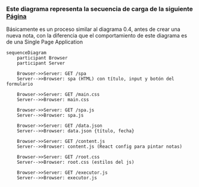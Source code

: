 ### Este diagrama representa la secuencia de carga de la siguiente [Página](https://studies.cs.helsinki.fi/exampleapp/spa)

Básicamente es un proceso similar al diagrama 0.4, antes de crear una nueva nota, con la diferencia que el comportamiento de este diagrama es de una Single Page Application

```mermaid
sequenceDiagram
    participant Browser
    participant Server

    Browser->>Server: GET /spa
    Server-->>Browser: spa (HTML) con título, input y botón del formulario

    Browser->>Server: GET /main.css
    Server-->>Browser: main.css

    Browser->>Server: GET /spa.js
    Server-->>Browser: spa.js

    Browser->>Server: GET /data.json
    Server-->>Browser: data.json {título, fecha}

    Browser->>Server: GET /content.js
    Server-->>Browser: content.js (React config para pintar notas)

    Browser->>Server: GET /root.css
    Server-->>Browser: root.css (estilos del js)

    Browser->>Server: GET /executor.js
    Server-->>Browser: executor.js